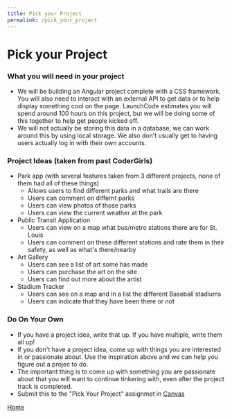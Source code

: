 ```yaml
---
title: Pick your Project
permalink: /pick_your_project
---
```


# Pick your Project

### What you will need in your project
* We will be building an Angular project complete with a CSS framework. You will also need to interact with an external API to get data or to help display something cool on the page. LaunchCode estimates you will spend around 100 hours on this project, but we will be doing some of this together to help get people kicked off.
* We will not actually be storing this data in a database, we can work around this by using local storage. We also don't usually get to having users actually log in with their own accounts.

### Project Ideas (taken from past CoderGirls)
* Park app (with several features taken from 3 different projects, none of them had all of these things)
    * Allows users to find different parks and what trails are there
    * Users can comment on differnt parks
    * Users can view photos of those parks
    * Users can view the current weather at the park
* Public Transit Application
    * Users can view on a map what bus/metro stations there are for St. Louis
    * Users can comment on these different stations and rate them in their safety, as well as what's there/nearby
* Art Gallery
    * Users can see a list of art some has made
    * Users can purchase the art on the site
    * Users can find out more about the artist
* Stadium Tracker
    * Users can see on a map and in a list the different Baseball stadiums
    * Users can indicate that they have been there or not

### Do On Your Own
* If you have a project idea, write that up. If you have multiple, write them all up!
* If you don't have a project idea, come up with things you are interested in or passionate about. Use the inspiration above and we can help you figure out a projec to do.
* The important thing is to come up with something you are passionate about that you will want to continue tinkering with, even after the project track is completed.
* Submit this to the "Pick Your Project" assignmet in [Canvas](https://learn.launchcode.org)

[Home]( /web_group_cohort/project_track )
